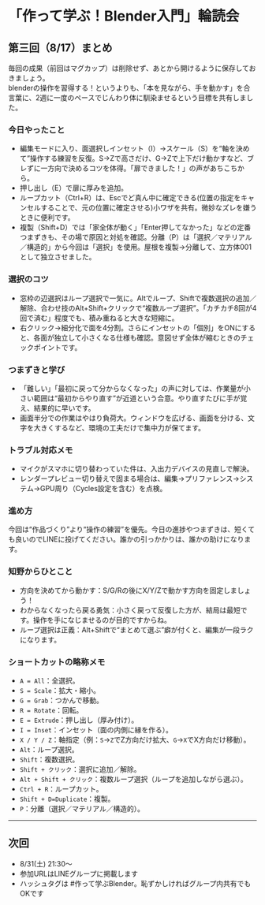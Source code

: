 # **「作って学ぶ！Blender入門」輪読会**

## 第三回（8/17）まとめ

毎回の成果（前回はマグカップ）は削除せず、あとから開けるように保存しておきましょう。  
blenderの操作を習得する！というよりも、「本を見ながら、手を動かす」を合言葉に、2週に一度のペースでじんわり体に馴染ませるという目標を共有しました。

### 今日やったこと
- 編集モードに入り、面選択しインセット（I）→スケール（S）を“軸を決めて”操作する練習を反復。S→Zで高さだけ、G→Zで上下だけ動かすなど、ブレずに一方向で決めるコツを体得。「扉できました！」の声があちこちから。
- 押し出し（E）で扉に厚みを追加。
- ループカット（Ctrl+R）は、Escでど真ん中に確定できる(位置の指定をキャンセルすることで、元の位置に確定させる)小ワザを共有。微妙なズレを嫌うときに便利です。
- 複製（Shift+D）では「家全体が動く」「Enter押してなかった」などの定番つまずきも、その場で原因と対処を確認。分離（P）は「選択／マテリアル／構造的」から今回は「選択」を使用。屋根を複製→分離して、立方体001として独立させました。

### 選択のコツ
- 窓枠の辺選択はループ選択で一気に。Altでループ、Shiftで複数選択の追加／解除、合わせ技のAlt+Shift+クリックで“複数ループ選択”。「カチカチ8回が4回で済む」程度でも、積み重ねると大きな短縮に。
- 右クリック→細分化で面を4分割。さらにインセットの「個別」をONにすると、各面が独立して小さくなる仕様も確認。意図せず全体が縮むときのチェックポイントです。

### つまずきと学び
- 「難しい」「最初に戻って分からなくなった」の声に対しては、作業量が小さい範囲は“最初からやり直す”が近道という合意。やり直すたびに手が覚え、結果的に早いです。
- 画面半分での作業はやはり負荷大。ウィンドウを広げる、画面を分ける、文字を大きくするなど、環境の工夫だけで集中力が保てます。

### トラブル対応メモ
- マイクがスマホに切り替わっていた件は、入出力デバイスの見直しで解決。
- レンダープレビュー切り替えで固まる場合は、編集→プリファレンス→システム→GPU周り（Cycles設定を含む）を点検。

### 進め方
今回は“作品づくり”より“操作の練習”を優先。今日の進捗やつまずきは、短くても良いのでLINEに投げてください。誰かの引っかかりは、誰かの助けになります。

### 知野からひとこと
- 方向を決めてから動かす：S/G/Rの後にX/Y/Zで動かす方向を固定しましょう！
- わからなくなったら戻る勇気：小さく戻って反復した方が、結局は最短です。操作を手になじませるのが目的ですからね。
- ループ選択は正義：Alt+Shiftで“まとめて選ぶ”癖が付くと、編集が一段ラクになります。

### ショートカットの略称メモ
- `A = All`：全選択。
- `S = Scale`：拡大・縮小。
- `G = Grab`：つかんで移動。
- `R = Rotate`：回転。
- `E = Extrude`：押し出し（厚み付け）。
- `I = Inset`：インセット（面の内側に縁を作る）。
- `X / Y / Z`：軸指定（例：`S`→`Z`でZ方向だけ拡大、`G`→`X`でX方向だけ移動）。
- `Alt`：ループ選択。
- `Shift`：複数選択。
- `Shift + クリック`：選択に追加／解除。
- `Alt + Shift + クリック`：複数ループ選択（ループを追加しながら選ぶ）。
- `Ctrl + R`：ループカット。
- `Shift + D=Duplicate`：複製。
- `P`：分離（選択／マテリアル／構造的）。

---

## 次回
- 8/31(土) 21:30〜
- 参加URLはLINEグループに掲載します
- ハッシュタグは #作って学ぶBlender。恥ずかしければグループ内共有でもOKです
